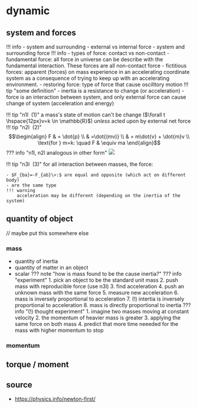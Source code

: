 # dynamic
## system and forces
!!! info
	- system and surrounding
	- external vs internal force
	- system and surrounding force
!!! info
	- types of force: contact vs non-contact
	- fundamental force: all force in universe can be describe with the fundamental interaction. These forces are all non-contact force
	- fictitious forces: apparent (forces) on mass experience in an accelerating coordinate system as a consequence of trying to keep up with an accelerating environment.
	- restoring force: type of force that cause oscilltory motion
!!! tip "some definition"
	- inertia is a resistance to change (or acceleration)
	- force is an interaction between system, and only external force can cause change of system (acceleration and energy)

!!! tip "n1l $\> (1)$"
	a mass's state of motion can't be change ($\forall t \hspace{12px}v=k \in \mathbb{R}$) *unless* acted upon by external net force
!!! tip "n2l $\> (2)$"
	$$\begin{align}
	F & = \dot{p} \\
	 & =\dot{(mv)}  \\
     & = m\dot{v} + \dot{m}v \\
	\text{for } m=k: \quad F & \equiv ma
	\end{align}$$
??? info "n1l, n2l analogous in other form"
	![](https://i.imgur.com/EPh2p4a.png)

!!! tip "n3l $\> (3)$"
	for all interaction between masses, the force:
	
	- $F_{ba}=-F_{ab}\>:$ are equal and opposite (which act on different body)
	- are the same type
	!!! warning
		acceleration may be different (depending on the inertia of the system)



## quantity of object
// maybe put this somewhere else 
### mass
- quantity of inertia
- quantity of matter in an object
- scalar
??? note "how is mass found to be the cause inertia?"
	??? info "experiment"
		1. pick an object to be the standard unit mass
		2. push mass with reproducible force (use n3l)
		3. find acceleration
		4. push an unknown mass with the same force
		5. measure new acceleration
		6. mass is inversely proportional to acceleration
		7. (!) intertia is inversely proportional to acceleration
		8. mass is directly proportional to inertia
	??? info "(!) thought experiment"
		1. imagine two masses moving at constant velocity
		2. the momentum of heavier mass is greater
		3. applying the same force on both mass
		4. predict that more time neeeded for the mass with higher momentum to stop
### momentum

## torque / moment

## source
- https://physics.info/newton-first/